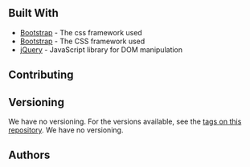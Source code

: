 ## Built With

- [Bootstrap](https://getbootstrap.com/) - The css framework used
- [Bootstrap](https://getbootstrap.com/) - The CSS framework used
- [jQuery](https://jquery.com/) - JavaScript library for DOM manipulation

## Contributing

## Versioning

We have no versioning. For the versions available, see the [tags on this repository](https://github.com/dayadam/TriviaGame).
We have no versioning.

## Authors
